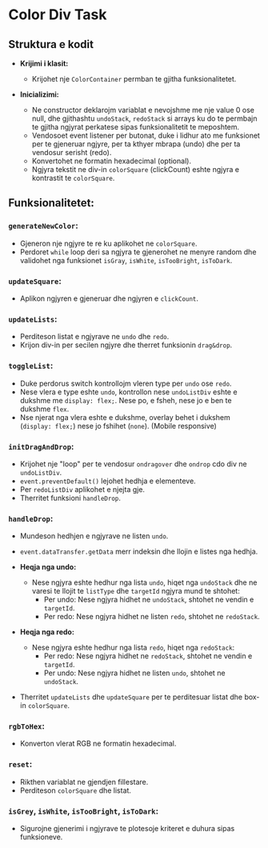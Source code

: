 # Color Div Task

## Struktura e kodit
- **Krijimi i klasit:**
  - Krijohet nje `ColorContainer` permban te gjitha funksionalitetet.

- **Inicializimi:**
  - Ne constructor deklarojm variablat e nevojshme me nje value 0 ose null, dhe gjithashtu `undoStack`, `redoStack` si arrays ku do te permbajn te gjitha ngjyrat perkatese sipas funksionalitetit te meposhtem.
  - Vendosoet event listener per butonat, duke i lidhur ato me funksionet per te gjeneruar ngjyre, per ta kthyer mbrapa (undo) dhe per ta vendosur serisht (redo).
  - Konvertohet ne formatin hexadecimal (optional).
  - Ngjyra tekstit ne div-in `colorSquare` (clickCount) eshte ngjyra e kontrastit te `colorSquare`.

## Funksionalitetet:
### `generateNewColor`:
- Gjeneron nje ngjyre te re ku aplikohet ne `colorSquare`.
- Perdoret `while` loop deri sa ngjyra te gjenerohet ne menyre random dhe validohet nga funksionet `isGray`, `isWhite`, `isTooBright`, `isToDark`.

### `updateSquare`:
- Aplikon ngjyren e gjeneruar dhe ngjyren e `clickCount`.

### `updateLists`:
- Perditeson listat e ngjyrave ne `undo` dhe `redo`.
- Krijon div-in per secilen ngjyre dhe therret funksionin `drag&drop`.

### `toggleList`:
- Duke perdorus switch kontrollojm vleren type per `undo` ose `redo`.
- Nese vlera e type eshte `undo`, kontrollon nese `undoListDiv` eshte e dukshme me `display: flex;`. Nese po, e fsheh, nese jo e ben te dukshme `flex`.
- Nse njerat nga vlera eshte e dukshme, overlay behet i dukshem (`display: flex;`) nese jo fshihet (`none`). (Mobile responsive)

### `initDragAndDrop`:
- Krijohet nje "loop" per te vendosur `ondragover` dhe `ondrop` cdo div ne `undoListDiv`.
- `event.preventDefault()` lejohet hedhja e elementeve.
- Per `redoListDiv` aplikohet e njejta gje.
- Therritet funksioni `handleDrop`.

### `handleDrop`:
- Mundeson hedhjen e ngjyrave ne listen `undo`.
- `event.dataTransfer.getData` merr indeksin dhe llojin e listes nga hedhja.
- **Heqja nga undo:**
  - Nese ngjyra eshte hedhur nga lista `undo`, hiqet nga `undoStack` dhe ne varesi te llojit te `listType` dhe `targetId` ngjyra mund te shtohet:
    - Per undo: Nese ngjyra hidhet ne `undoStack`, shtohet ne vendin e `targetId`.
    - Per redo: Nese ngjyra hidhet ne listen `redo`, shtohet ne `redoStack`.

- **Heqja nga redo:**
  - Nese ngjyra eshte hedhur nga lista `redo`, hiqet nga `redoStack`:
    - Per redo: Nese ngjyra hidhet ne `redoStack`, shtohet ne vendin e `targetId`.
    - Per undo: Nese ngjyra hidhet ne listen `undo`, shtohet ne `undoStack`.

- Therritet `updateLists` dhe `updateSquare` per te perditesuar listat dhe box-in `colorSquare`.

### `rgbToHex`:
- Konverton vlerat RGB ne formatin hexadecimal.

### `reset`:
- Rikthen variablat ne gjendjen fillestare.
- Perditeson `colorSquare` dhe listat.

### `isGrey`, `isWhite`, `isTooBright`, `isToDark`:
- Sigurojne gjenerimi i ngjyrave te plotesoje kriteret e duhura sipas funksioneve.